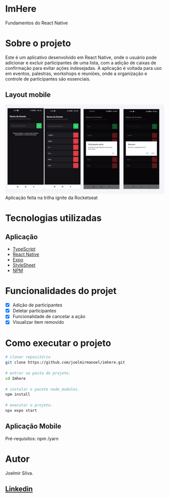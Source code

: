 
# ImHere 

Fundamentos do React Native

# Sobre o projeto

Este é um aplicativo desenvolvido em React Native, onde o usuário pode adicionar e excluir participantes de uma lista, com a adição de caixas de confirmação para evitar ações indesejadas. A aplicação é voltada para uso em eventos, palestras, workshops e reuniões, onde a organização e controle de participantes são essenciais.


## Layout mobile
![Alt text](./assets/imhere.png)
Aplicação feita na trilha ignite da Rocketseat

# Tecnologias utilizadas
## Aplicação

- [TypeScript](https://www.typescriptlang.org/docs/)
- [React Native](https://reactnative.dev/docs/getting-started)
- [Expo](https://docs.expo.dev/?utm_source=google&utm_medium=cpc&utm_content=search&gclid=CjwKCAjwxOymBhAFEiwAnodBLE4O6-g49a-HniPnrQt_l-6t_CNvui4z2_h31jUCUpesirHbFYmI_hoC39IQAvD_BwE)
- [StyleSheet](https://reactnative.dev/docs/stylesheet)
- [NPM](https://docs.npmjs.com)

# Funcionalidades do projet

- [x] Adição de participantes
- [x] Deletar participantes
- [x] Funcionalidade de cancelar a ação
- [x] Visualizar item removido

# Como executar o projeto

```bash
# clonar repositório
git clone https://github.com/joelmirmanoel/imhere.git

# entrar na pasta do projeto.
cd Imhere

# instalar o pacote node_modules.
npm install

# executar o projeto.
npx expo start 
```
## Aplicação Mobile
Pré-requisitos: npm /yarn

# Autor

Joelmir Silva.

## [Linkedin](https://www.linkedin.com/in/joelmir-silva-451052134/)

